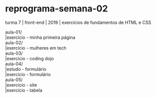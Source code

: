 # reprograma-semana-02
turma 7 | front-end | 2019 | exercícios de fundamentos de HTML e CSS

aula-01/ <br>
  |exercício - minha primeira página <br>
aula-02/ <br>
  |exercício - mulheres em tech <br>
aula-03/ <br>
  |exercício - coding dojo <br>
aula-04/ <br>
  |estudo - formulário <br>
  |exercício - formulário <br>
aula-05/ <br>
  |exercício - site <br>
  |exercício - tabela <br>
